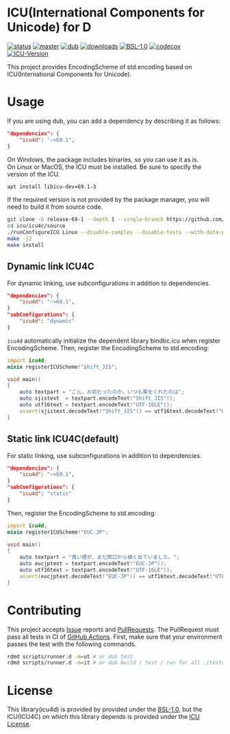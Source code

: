 # ICU(International Components for Unicode) for D
[![status](https://github.com/shoo/icu4d/workflows/status/badge.svg)](https://github.com/shoo/icu4d/actions?query=workflow%3Astatus)
[![master](https://github.com/shoo/icu4d/workflows/master/badge.svg)](https://github.com/shoo/icu4d/actions?query=workflow%3Amaster)
[![dub](https://img.shields.io/dub/v/icu4d.svg?cacheSeconds=3600)](https://code.dlang.org/packages/icu4d)
[![downloads](https://img.shields.io/dub/dt/icu4d.svg?cacheSeconds=3600)](https://code.dlang.org/packages/icu4d)
[![BSL-1.0](http://img.shields.io/badge/license-BSL--1.0-blue.svg?style=flat)](./LICENSE)
[![codecov](https://codecov.io/gh/shoo/icu4d/branch/master/graph/badge.svg)](https://codecov.io/gh/shoo/icu4d)
[![ICU-Version](http://img.shields.io/badge/icu%20version-69.1-green.svg?style=flat)](https://github.com/unicode-org/icu/releases/tag/release-69-1)

This project provides EncodingScheme of std.encoding based on ICU(International Components for Unicode).

# Usage

If you are using dub, you can add a dependency by describing it as follows:

```json
"dependencies": {
    "icu4d": "~>69.1",
}
```

On Windows, the package includes binaries, so you can use it as is.  
On Linux or MacOS, the ICU must be installed. Be sure to specify the version of the ICU.

```sh
apt install libicu-dev=69.1-3
```

If the required version is not provided by the package manager, you will need to build it from source code.

```sh
git clone -b release-69-1 --depth 1 --single-branch https://github.com/unicode-org/icu.git
cd icu/icu4c/source
./runConfigureICU Linux --disable-samples --disable-tests --with-data-packaging=library
make -j2
make install
```

## Dynamic link ICU4C
For dynamic linking, use subconfigurations in addition to dependencies.

```json
"dependencies": {
    "icu4d": "~>69.1",
}
"subConfigurations": {
    "icu4d": "dynamic"
}
```

`icu4d` automatically initialize the dependent library bindbc.icu when register EncodingScheme.
Then, register the EncodingScheme to std.encoding:

```d
import icu4d;
mixin registerICUScheme!"Shift_JIS";

void main()
{
    auto textpart = "ごん、お前だったのか。いつも栗をくれたのは";
    auto sjistext  = textpart.encodeText!"Shift_JIS"();
    auto utf16text = textpart.encodeText!"UTF-16LE"();
    assert(sjistext.decodeText!"Shift_JIS"() == utf16text.decodeText!"UTF-16LE"());
}
```

## Static link ICU4C(default)
For static linking, use subconfigurations in addition to dependencies.

```json
"dependencies": {
    "icu4d": "~>69.1",
}
"subConfigurations": {
    "icu4d": "static"
}
```

Then, register the EncodingScheme to std.encoding:

```d
import icu4d;
mixin registerICUScheme!"EUC-JP";

void main()
{
    auto textpart = "青い煙が、まだ筒口から細く出ていました。";
    auto eucjptext = textpart.encodeText!"EUC-JP"();
    auto utf16text = textpart.encodeText!"UTF-16LE"();
    assert(eucjptext.decodeText!"EUC-JP"() == utf16text.decodeText!"UTF-16LE"());
}
```

# Contributing
This project accepts [Issue](https://github.com/shoo/icu4d/issues) reports and [PullRequests](https://github.com/shoo/icu4d/pulls).
The PullRequest must pass all tests in CI of [GitHub Actions](https://github.com/shoo/icu4d/actions).
First, make sure that your environment passes the test with the following commands.

```sh
rdmd scripts/runner.d -m=ut # or dub test
rdmd scripts/runner.d -m=it # or dub build / test / run for all ./testcases/* directories.
```

# License

This library(icu4d) is provided by provided under the [BSL-1.0](./LICENSE), but the ICU(ICU4C) on which this library depends is provided under the [ICU License](https://github.com/unicode-org/icu/blob/master/icu4c/LICENSE).

